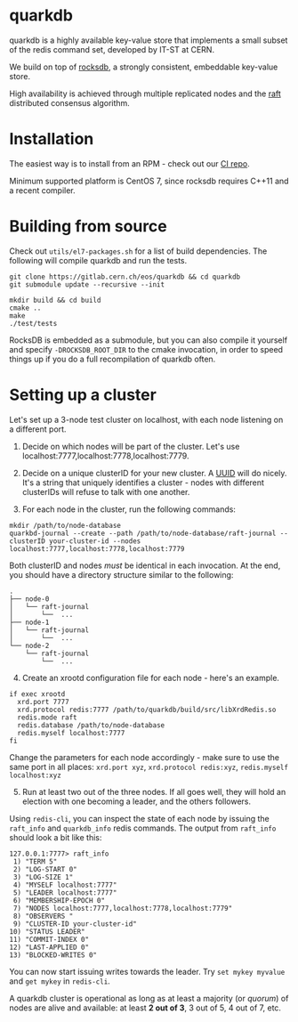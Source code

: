 # quarkdb

quarkdb is a highly available key-value store that implements a small subset
of the redis command set, developed by IT-ST at CERN.

We build on top of [rocksdb](https://github.com/facebook/rocksdb), a strongly
consistent, embeddable key-value store.

High availability is achieved through multiple replicated nodes and the
[raft](https://raft.github.io) distributed consensus algorithm.

# Installation

The easiest way is to install from an RPM - check out our
[CI repo](https://dss-ci-repo.web.cern.ch/dss-ci-repo/quarkdb/).

Minimum supported platform is CentOS 7, since rocksdb requires C++11 and a recent
compiler.

# Building from source

Check out `utils/el7-packages.sh` for a list of build dependencies.
The following will compile quarkdb and run the tests.

```
git clone https://gitlab.cern.ch/eos/quarkdb && cd quarkdb
git submodule update --recursive --init

mkdir build && cd build
cmake ..
make
./test/tests
```

RocksDB is embedded as a submodule, but you can also compile it yourself
and specify `-DROCKSDB_ROOT_DIR` to the cmake invocation, in order to speed
things up if you do a full recompilation of quarkdb often.

# Setting up a cluster

Let's set up a 3-node test cluster on localhost, with each node listening on a
different port.

1. Decide on which nodes will be part of the cluster.
Let's use localhost:7777,localhost:7778,localhost:7779.

2. Decide on a unique clusterID for your new cluster.
A [UUID](https://www.uuidgenerator.net) will do nicely.
It's a string that uniquely identifies a cluster - nodes with
different clusterIDs will refuse to talk with one another.

3. For each node in the cluster, run the following commands:

  ```
  mkdir /path/to/node-database
  quarkbd-journal --create --path /path/to/node-database/raft-journal --clusterID your-cluster-id --nodes localhost:7777,localhost:7778,localhost:7779
  ```

  Both clusterID and nodes *must* be identical in each invocation. At the end, you
  should have a directory structure similar to the following:

  ```
  .
  ├── node-0
  │   └── raft-journal
  │       └──  ...
  ├── node-1
  │   └── raft-journal
  │       └──  ...
  └── node-2
      └── raft-journal
          └──  ...
  ```

4. Create an xrootd configuration file for each node - here's an example.

  ```
  if exec xrootd
    xrd.port 7777
    xrd.protocol redis:7777 /path/to/quarkdb/build/src/libXrdRedis.so
    redis.mode raft
    redis.database /path/to/node-database
    redis.myself localhost:7777
  fi
  ```

  Change the parameters for each node accordingly - make sure to use the same
  port in all places: `xrd.port xyz`, `xrd.protocol redis:xyz`,
  `redis.myself localhost:xyz`

5. Run at least two out of the three nodes. If all goes well, they will hold an
election with one becoming a leader, and the others followers.

  Using `redis-cli`, you can inspect the state of each node by issuing the
  `raft_info` and `quarkdb_info` redis commands. The output from `raft_info`
  should look a bit like this:

  ```
  127.0.0.1:7777> raft_info
   1) "TERM 5"
   2) "LOG-START 0"
   3) "LOG-SIZE 1"
   4) "MYSELF localhost:7777"
   5) "LEADER localhost:7777"
   6) "MEMBERSHIP-EPOCH 0"
   7) "NODES localhost:7777,localhost:7778,localhost:7779"
   8) "OBSERVERS "
   9) "CLUSTER-ID your-cluster-id"
  10) "STATUS LEADER"
  11) "COMMIT-INDEX 0"
  12) "LAST-APPLIED 0"
  13) "BLOCKED-WRITES 0"
  ```

  You can now start issuing writes towards the leader. Try `set mykey myvalue` and
  `get mykey` in `redis-cli`.

  A quarkdb cluster is operational as long as at least a majority (or *quorum*)
  of nodes are alive and available: at least **2 out of 3**, 3 out of 5, 4 out of 7, etc.
